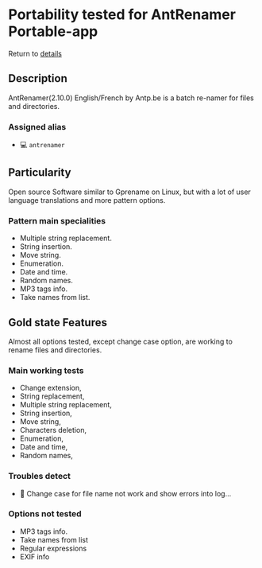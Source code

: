 Portability tested for AntRenamer Portable-app
===============================================

Return to [details](https://github.com/marchandd/vncxvfb_wine_portableapps/blob/master/docs/portable-apps.md "Portable-Apps_Details") 

Description
-----------

AntRenamer(2.10.0) English/French by Antp.be is a batch re-namer for files 
and directories.

### Assigned alias ###
- :computer: `antrenamer`

Particularity
-------------

Open source Software similar to Gprename on Linux, but with a lot of user 
language translations and more pattern options.

### Pattern main specialities ###
- Multiple string replacement.
- String insertion.
- Move string.
- Enumeration.
- Date and time.
- Random names.
- MP3 tags info.
- Take names from list.

Gold state Features
-------------------

Almost all options tested, except change case option, are working to 
rename files and directories.

### Main working tests ###
- Change extension,
- String replacement,
- Multiple string replacement,
- String insertion,
- Move string,
- Characters deletion,
- Enumeration,
- Date and time,
- Random names,

### Troubles detect ###
- :full_moon_with_face: Change case for file name not work and show errors into 
log...

### Options not tested ###
- MP3 tags info.
- Take names from list
- Regular expressions
- EXIF info
